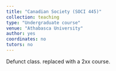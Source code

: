```yaml
---
title: "Canadian Society (SOCI 445)"
collection: teaching
type: "Undergraduate course"
venue: "Athabasca University"
author: yes
coordinates: no
tutors: no
---
```

Defunct class. replaced with a 2xx course. 
